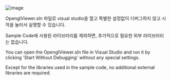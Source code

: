 ![image](https://github.com/user-attachments/assets/0f22713a-fcac-4a42-8404-56d85bb275a5)

OpenglViewer.sln 파일로 visual studio을 열고 특별한 설정없이 디버그하지 않고 시작을 눌러서 실행할 수 있습니다.

Sample Code에 사용된 라이브러리를 제외하면, 추가적으로 필요한 외부 라이브러리는 없습니다.

You can open the OpenglViewer.sln file in Visual Studio and run it by clicking 'Start Without Debugging' without any special settings.

Except for the libraries used in the sample code, no additional external libraries are required.
